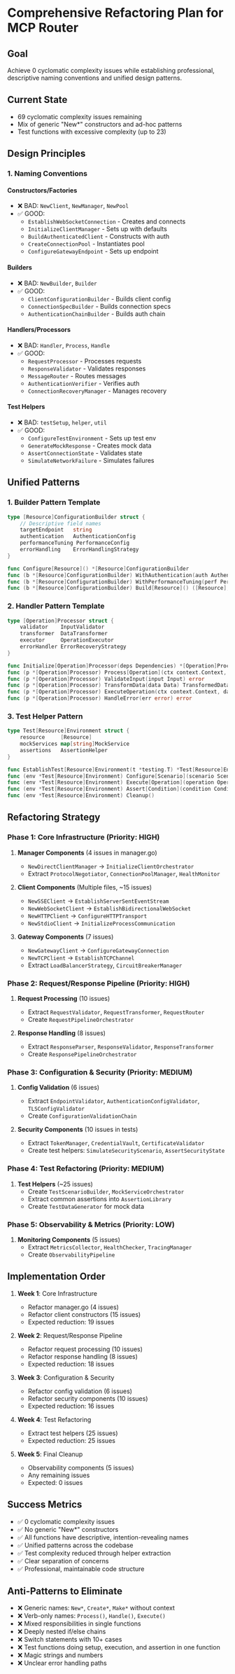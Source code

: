 # Comprehensive Refactoring Plan for MCP Router

## Goal
Achieve 0 cyclomatic complexity issues while establishing professional, descriptive naming conventions and unified design patterns.

## Current State
- 69 cyclomatic complexity issues remaining
- Mix of generic "New*" constructors and ad-hoc patterns
- Test functions with excessive complexity (up to 23)

## Design Principles

### 1. Naming Conventions

#### Constructors/Factories
- ❌ BAD: `NewClient`, `NewManager`, `NewPool`
- ✅ GOOD: 
  - `EstablishWebSocketConnection` - Creates and connects
  - `InitializeClientManager` - Sets up with defaults
  - `BuildAuthenticatedClient` - Constructs with auth
  - `CreateConnectionPool` - Instantiates pool
  - `ConfigureGatewayEndpoint` - Sets up endpoint

#### Builders
- ❌ BAD: `NewBuilder`, `Builder`
- ✅ GOOD:
  - `ClientConfigurationBuilder` - Builds client config
  - `ConnectionSpecBuilder` - Builds connection specs
  - `AuthenticationChainBuilder` - Builds auth chain

#### Handlers/Processors
- ❌ BAD: `Handler`, `Process`, `Handle`
- ✅ GOOD:
  - `RequestProcessor` - Processes requests
  - `ResponseValidator` - Validates responses
  - `MessageRouter` - Routes messages
  - `AuthenticationVerifier` - Verifies auth
  - `ConnectionRecoveryManager` - Manages recovery

#### Test Helpers
- ❌ BAD: `testSetup`, `helper`, `util`
- ✅ GOOD:
  - `ConfigureTestEnvironment` - Sets up test env
  - `GenerateMockResponse` - Creates mock data
  - `AssertConnectionState` - Validates state
  - `SimulateNetworkFailure` - Simulates failures

## Unified Patterns

### 1. Builder Pattern Template

```go
type [Resource]ConfigurationBuilder struct {
    // Descriptive field names
    targetEndpoint   string
    authentication   AuthenticationConfig
    performanceTuning PerformanceConfig
    errorHandling    ErrorHandlingStrategy
}

func Configure[Resource]() *[Resource]ConfigurationBuilder
func (b *[Resource]ConfigurationBuilder) WithAuthentication(auth AuthenticationConfig) *[Resource]ConfigurationBuilder
func (b *[Resource]ConfigurationBuilder) WithPerformanceTuning(perf PerformanceConfig) *[Resource]ConfigurationBuilder
func (b *[Resource]ConfigurationBuilder) Build[Resource]() ([Resource], error)
```

### 2. Handler Pattern Template

```go
type [Operation]Processor struct {
    validator    InputValidator
    transformer  DataTransformer
    executor     OperationExecutor
    errorHandler ErrorRecoveryStrategy
}

func Initialize[Operation]Processor(deps Dependencies) *[Operation]Processor
func (p *[Operation]Processor) Process[Operation](ctx context.Context, input Input) (Output, error)
func (p *[Operation]Processor) ValidateInput(input Input) error
func (p *[Operation]Processor) TransformData(data Data) TransformedData
func (p *[Operation]Processor) ExecuteOperation(ctx context.Context, data TransformedData) Result
func (p *[Operation]Processor) HandleError(err error) error
```

### 3. Test Helper Pattern

```go
type Test[Resource]Environment struct {
    resource     [Resource]
    mockServices map[string]MockService
    assertions   AssertionHelper
}

func EstablishTest[Resource]Environment(t *testing.T) *Test[Resource]Environment
func (env *Test[Resource]Environment) Configure[Scenario](scenario ScenarioConfig)
func (env *Test[Resource]Environment) Execute[Operation](operation Operation) Result
func (env *Test[Resource]Environment) Assert[Condition](condition Condition)
func (env *Test[Resource]Environment) Cleanup()
```

## Refactoring Strategy

### Phase 1: Core Infrastructure (Priority: HIGH)
1. **Manager Components** (4 issues in manager.go)
   - `NewDirectClientManager` → `InitializeClientOrchestrator`
   - Extract `ProtocolNegotiator`, `ConnectionPoolManager`, `HealthMonitor`

2. **Client Components** (Multiple files, ~15 issues)
   - `NewSSEClient` → `EstablishServerSentEventStream`
   - `NewWebSocketClient` → `EstablishBidirectionalWebSocket`
   - `NewHTTPClient` → `ConfigureHTTPTransport`
   - `NewStdioClient` → `InitializeProcessCommunication`

3. **Gateway Components** (7 issues)
   - `NewGatewayClient` → `ConfigureGatewayConnection`
   - `NewTCPClient` → `EstablishTCPChannel`
   - Extract `LoadBalancerStrategy`, `CircuitBreakerManager`

### Phase 2: Request/Response Pipeline (Priority: HIGH)
1. **Request Processing** (10 issues)
   - Extract `RequestValidator`, `RequestTransformer`, `RequestRouter`
   - Create `RequestPipelineOrchestrator`

2. **Response Handling** (8 issues)
   - Extract `ResponseParser`, `ResponseValidator`, `ResponseTransformer`
   - Create `ResponsePipelineOrchestrator`

### Phase 3: Configuration & Security (Priority: MEDIUM)
1. **Config Validation** (6 issues)
   - Extract `EndpointValidator`, `AuthenticationConfigValidator`, `TLSConfigValidator`
   - Create `ConfigurationValidationChain`

2. **Security Components** (10 issues in tests)
   - Extract `TokenManager`, `CredentialVault`, `CertificateValidator`
   - Create test helpers: `SimulateSecurityScenario`, `AssertSecurityState`

### Phase 4: Test Refactoring (Priority: MEDIUM)
1. **Test Helpers** (~25 issues)
   - Create `TestScenarioBuilder`, `MockServiceOrchestrator`
   - Extract common assertions into `AssertionLibrary`
   - Create `TestDataGenerator` for mock data

### Phase 5: Observability & Metrics (Priority: LOW)
1. **Monitoring Components** (5 issues)
   - Extract `MetricsCollector`, `HealthChecker`, `TracingManager`
   - Create `ObservabilityPipeline`

## Implementation Order

1. **Week 1**: Core Infrastructure
   - Refactor manager.go (4 issues)
   - Refactor client constructors (15 issues)
   - Expected reduction: 19 issues

2. **Week 2**: Request/Response Pipeline
   - Refactor request processing (10 issues)
   - Refactor response handling (8 issues)
   - Expected reduction: 18 issues

3. **Week 3**: Configuration & Security
   - Refactor config validation (6 issues)
   - Refactor security components (10 issues)
   - Expected reduction: 16 issues

4. **Week 4**: Test Refactoring
   - Extract test helpers (25 issues)
   - Expected reduction: 25 issues

5. **Week 5**: Final Cleanup
   - Observability components (5 issues)
   - Any remaining issues
   - Expected: 0 issues

## Success Metrics
- ✅ 0 cyclomatic complexity issues
- ✅ No generic "New*" constructors
- ✅ All functions have descriptive, intention-revealing names
- ✅ Unified patterns across the codebase
- ✅ Test complexity reduced through helper extraction
- ✅ Clear separation of concerns
- ✅ Professional, maintainable code structure

## Anti-Patterns to Eliminate
- ❌ Generic names: `New*`, `Create*`, `Make*` without context
- ❌ Verb-only names: `Process()`, `Handle()`, `Execute()`
- ❌ Mixed responsibilities in single functions
- ❌ Deeply nested if/else chains
- ❌ Switch statements with 10+ cases
- ❌ Test functions doing setup, execution, and assertion in one function
- ❌ Magic strings and numbers
- ❌ Unclear error handling paths